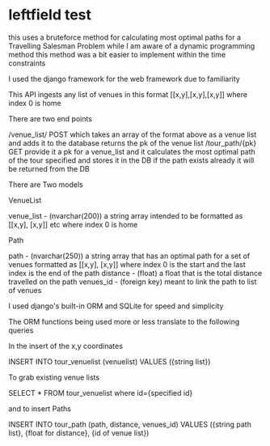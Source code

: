 # leftfield test

this uses a bruteforce method for calculating most optimal paths for a Travelling Salesman Problem
while I am aware of a dynamic programming method this method was a bit easier to implement within the time constraints

I used the django framework for the web framework due to familiarity

This API ingests any list of venues in this format [[x,y],[x,y],[x,y]] where index 0 is home

There are two end points

/venue_list/ POST which takes an array of the format above as a venue list and adds it to the database returns the pk of the venue list
/tour_path/{pk} GET provide it a pk for a venue_list and it calculates the most optimal path of the tour specified and stores it in the DB if the path exists already it will be returned from the DB

There are Two models

VenueList

venue_list - (nvarchar(200)) a string array intended to be formatted as [[x,y], [x,y]] etc where index 0 is home

Path

path - (nvarchar(250)) a string array that has an optimal path for a set of venues formatted as [[x,y], [x,y]] where index 0 is the start and the last index is the end of the path
distance - (float) a float that is the total distance travelled on the path
venues_id - (foreign key) meant to link the path to list of venues

I used django's built-in ORM and SQLite for speed and simplicity

The ORM functions being used more or less translate to the following queries

In the insert of the x,y coordinates 

INSERT INTO tour_venuelist (venuelist) VALUES ({string list})

To grab existing venue lists 

SELECT * FROM tour_venuelist where id={specified id}

and to insert Paths

INSERT INTO tour_path (path, distance, venues_id) VALUES ({string path list}, {float for distance}, {id of venue list})
